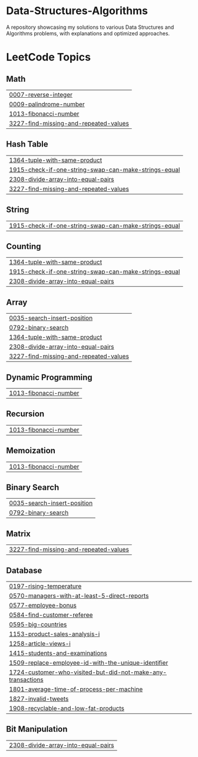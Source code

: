 # Data-Structures-Algorithms
A repository showcasing my solutions to various Data Structures and Algorithms problems, with explanations and optimized approaches.

<!---LeetCode Topics Start-->
# LeetCode Topics
## Math
|  |
| ------- |
| [0007-reverse-integer](https://github.com/AbhishekOjha-01/Data-Structures-Algorithms/tree/master/0007-reverse-integer) |
| [0009-palindrome-number](https://github.com/AbhishekOjha-01/Data-Structures-Algorithms/tree/master/0009-palindrome-number) |
| [1013-fibonacci-number](https://github.com/AbhishekOjha-01/Data-Structures-Algorithms/tree/master/1013-fibonacci-number) |
| [3227-find-missing-and-repeated-values](https://github.com/AbhishekOjha-01/Data-Structures-Algorithms/tree/master/3227-find-missing-and-repeated-values) |
## Hash Table
|  |
| ------- |
| [1364-tuple-with-same-product](https://github.com/AbhishekOjha-01/Data-Structures-Algorithms/tree/master/1364-tuple-with-same-product) |
| [1915-check-if-one-string-swap-can-make-strings-equal](https://github.com/AbhishekOjha-01/Data-Structures-Algorithms/tree/master/1915-check-if-one-string-swap-can-make-strings-equal) |
| [2308-divide-array-into-equal-pairs](https://github.com/AbhishekOjha-01/Data-Structures-Algorithms/tree/master/2308-divide-array-into-equal-pairs) |
| [3227-find-missing-and-repeated-values](https://github.com/AbhishekOjha-01/Data-Structures-Algorithms/tree/master/3227-find-missing-and-repeated-values) |
## String
|  |
| ------- |
| [1915-check-if-one-string-swap-can-make-strings-equal](https://github.com/AbhishekOjha-01/Data-Structures-Algorithms/tree/master/1915-check-if-one-string-swap-can-make-strings-equal) |
## Counting
|  |
| ------- |
| [1364-tuple-with-same-product](https://github.com/AbhishekOjha-01/Data-Structures-Algorithms/tree/master/1364-tuple-with-same-product) |
| [1915-check-if-one-string-swap-can-make-strings-equal](https://github.com/AbhishekOjha-01/Data-Structures-Algorithms/tree/master/1915-check-if-one-string-swap-can-make-strings-equal) |
| [2308-divide-array-into-equal-pairs](https://github.com/AbhishekOjha-01/Data-Structures-Algorithms/tree/master/2308-divide-array-into-equal-pairs) |
## Array
|  |
| ------- |
| [0035-search-insert-position](https://github.com/AbhishekOjha-01/Data-Structures-Algorithms/tree/master/0035-search-insert-position) |
| [0792-binary-search](https://github.com/AbhishekOjha-01/Data-Structures-Algorithms/tree/master/0792-binary-search) |
| [1364-tuple-with-same-product](https://github.com/AbhishekOjha-01/Data-Structures-Algorithms/tree/master/1364-tuple-with-same-product) |
| [2308-divide-array-into-equal-pairs](https://github.com/AbhishekOjha-01/Data-Structures-Algorithms/tree/master/2308-divide-array-into-equal-pairs) |
| [3227-find-missing-and-repeated-values](https://github.com/AbhishekOjha-01/Data-Structures-Algorithms/tree/master/3227-find-missing-and-repeated-values) |
## Dynamic Programming
|  |
| ------- |
| [1013-fibonacci-number](https://github.com/AbhishekOjha-01/Data-Structures-Algorithms/tree/master/1013-fibonacci-number) |
## Recursion
|  |
| ------- |
| [1013-fibonacci-number](https://github.com/AbhishekOjha-01/Data-Structures-Algorithms/tree/master/1013-fibonacci-number) |
## Memoization
|  |
| ------- |
| [1013-fibonacci-number](https://github.com/AbhishekOjha-01/Data-Structures-Algorithms/tree/master/1013-fibonacci-number) |
## Binary Search
|  |
| ------- |
| [0035-search-insert-position](https://github.com/AbhishekOjha-01/Data-Structures-Algorithms/tree/master/0035-search-insert-position) |
| [0792-binary-search](https://github.com/AbhishekOjha-01/Data-Structures-Algorithms/tree/master/0792-binary-search) |
## Matrix
|  |
| ------- |
| [3227-find-missing-and-repeated-values](https://github.com/AbhishekOjha-01/Data-Structures-Algorithms/tree/master/3227-find-missing-and-repeated-values) |
## Database
|  |
| ------- |
| [0197-rising-temperature](https://github.com/AbhishekOjha-01/Data-Structures-Algorithms/tree/master/0197-rising-temperature) |
| [0570-managers-with-at-least-5-direct-reports](https://github.com/AbhishekOjha-01/Data-Structures-Algorithms/tree/master/0570-managers-with-at-least-5-direct-reports) |
| [0577-employee-bonus](https://github.com/AbhishekOjha-01/Data-Structures-Algorithms/tree/master/0577-employee-bonus) |
| [0584-find-customer-referee](https://github.com/AbhishekOjha-01/Data-Structures-Algorithms/tree/master/0584-find-customer-referee) |
| [0595-big-countries](https://github.com/AbhishekOjha-01/Data-Structures-Algorithms/tree/master/0595-big-countries) |
| [1153-product-sales-analysis-i](https://github.com/AbhishekOjha-01/Data-Structures-Algorithms/tree/master/1153-product-sales-analysis-i) |
| [1258-article-views-i](https://github.com/AbhishekOjha-01/Data-Structures-Algorithms/tree/master/1258-article-views-i) |
| [1415-students-and-examinations](https://github.com/AbhishekOjha-01/Data-Structures-Algorithms/tree/master/1415-students-and-examinations) |
| [1509-replace-employee-id-with-the-unique-identifier](https://github.com/AbhishekOjha-01/Data-Structures-Algorithms/tree/master/1509-replace-employee-id-with-the-unique-identifier) |
| [1724-customer-who-visited-but-did-not-make-any-transactions](https://github.com/AbhishekOjha-01/Data-Structures-Algorithms/tree/master/1724-customer-who-visited-but-did-not-make-any-transactions) |
| [1801-average-time-of-process-per-machine](https://github.com/AbhishekOjha-01/Data-Structures-Algorithms/tree/master/1801-average-time-of-process-per-machine) |
| [1827-invalid-tweets](https://github.com/AbhishekOjha-01/Data-Structures-Algorithms/tree/master/1827-invalid-tweets) |
| [1908-recyclable-and-low-fat-products](https://github.com/AbhishekOjha-01/Data-Structures-Algorithms/tree/master/1908-recyclable-and-low-fat-products) |
## Bit Manipulation
|  |
| ------- |
| [2308-divide-array-into-equal-pairs](https://github.com/AbhishekOjha-01/Data-Structures-Algorithms/tree/master/2308-divide-array-into-equal-pairs) |
<!---LeetCode Topics End-->